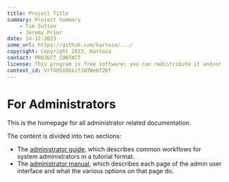 ```yaml
---
title: Project Title
summary: Project Summary
    - Tim Sutton
    - Jeremy Prior
date: 24-12-2023
some_url: https://github.com/kartoza/.../
copyright: Copyright 2023, Kartoza
contact: PROJECT_CONTACT
license: This program is free software; you can redistribute it and/or modify it under the terms of the GNU Affero General Public License as published by the Free Software Foundation; either version 3 of the License, or (at your option) any later version.
context_id: VrfXH5X9kkzfJUTWe6TZKf
---
```


# For Administrators
<!-- To Be Populated -->

This is the homepage for all administrator related documentation.

The content is divided into two sections:

* The [administrator guide](guide/index.md), which describes common workflows for system administrators in a tutorial format.
* The [administrator manual](manual/index.md), which describes each page of the admin user interface and what the various options on that page do.
